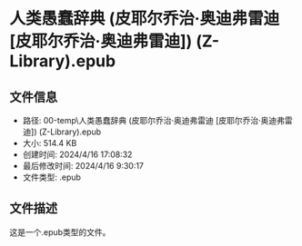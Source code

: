 ﻿# 人类愚蠢辞典 (皮耶尔乔治·奥迪弗雷迪 [皮耶尔乔治·奥迪弗雷迪]) (Z-Library).epub

## 文件信息
- 路径: 00-temp\人类愚蠢辞典 (皮耶尔乔治·奥迪弗雷迪 [皮耶尔乔治·奥迪弗雷迪]) (Z-Library).epub
- 大小: 514.4 KB
- 创建时间: 2024/4/16 17:08:32
- 最后修改时间: 2024/4/16 9:30:17
- 文件类型: .epub

## 文件描述
这是一个.epub类型的文件。

